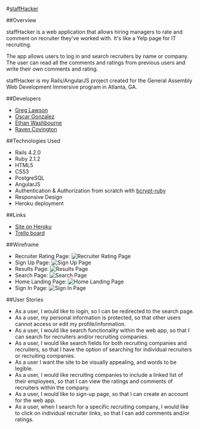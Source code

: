 #[staffHacker](https://staff-hacker.herokuapp.com)

##Overview

staffHacker is a web application that allows hiring managers to rate and comment on 
recruiter they've worked with. It's like a Yelp page for IT recruiting. 

The app allows users to log in and search recruiters by name or company. The user can
read all the comments and ratings from previous users and write their own comments and rating.

staffHacker is my Rails/AngularJS project created for the General Assembly Web Development Immersive program in Atlanta, GA. 

##Developers

* [Greg Lawson](https://github.com/glawson6/)
* [Oscar Gonzalez](https://github.com/ogonzal87)
* [Ethan Washbourne](https://github.com/ewashbourne)
* [Raven Covington](https://github.com/ravencovington)

##Technologies Used
* Rails 4.2.0
* Ruby 2.1.2
* HTML5
* CSS3
* PostgreSQL 
* AngularJS
* Authentication & Authorization from scratch with [bcrypt-ruby](https://github.com/codahale/bcrypt-ruby)
* Responsive Design
* Heroku deployment

##Links
* [Site on Heroku](https://staff-hacker.herokuapp.com)
* [Trello board](https://trello.com/b/rCNvyCEC/staff-hack)

##Wireframe
* Recruiter Rating Page: 
![Recruiter Rating Page](https://trello-attachments.s3.amazonaws.com/54fb52c459e572785ed7b175/3264x2448/da36a3a32cb5f0e28b04e55778de5234/IMG_1242.JPG)
* Sign Up Page:
![Sign Up Page](https://trello-attachments.s3.amazonaws.com/54fa25b13a2c05dd6d5402bb/600x800/d504f398b7722bbdecc585d362b5fa97/IMG_1246.JPG.jpg)
* Results Page:
![Results Page](https://trello-attachments.s3.amazonaws.com/54fb533580b068805cb8422f/600x800/1736adfff7fc9f3070f3995e2ddd101a/IMG_1243.JPG.jpg)
* Search Page:
![Search Page](https://trello-attachments.s3.amazonaws.com/54fb52ee77e649915c95d404/600x800/12821405c57ead0e514d068b53d59ac4/IMG_1244.JPG.jpg)
* Home Landing Page:
![Home Landing Page](https://trello-attachments.s3.amazonaws.com/54fa24fe1c61f606cec35bad/600x800/ed1eab408e01f63af51514755e27934e/IMG_1240.JPG.jpg)
* Sign In Page:
![Sign In Page](https://trello-attachments.s3.amazonaws.com/54fb524180b068805cb841aa/600x800/86f04f5a77f81175c7d9186b0f54cdb4/IMG_1241.JPG.jpg)


##User Stories
* As a user, I would like to login, so I can be redirected to the search page.
* As a user, my personal information is protected, so that other users cannot access or edit my profile/information.
* As a user, I would like search functionality within the web app, so that I can search for recruiters and/or recruiting companies.
* As a user, I would like search fields for both recruiting companies and recruiters, so that I have the option of searching for individual recruiters or recruiting companies.
* As a user I want the site to be visually appealing, and words to be legible.
* As a user, I would like recruiting companies to include a linked list of their employees, so that I can view the ratings and comments of recruiters within the company.
* As a user, I would like to sign-up page, so that I can create an account for the web app. 
* As a user, when I search for a specific recruiting company, I would like to click on individual recruiter links, so that I can add comments and/or ratings.
